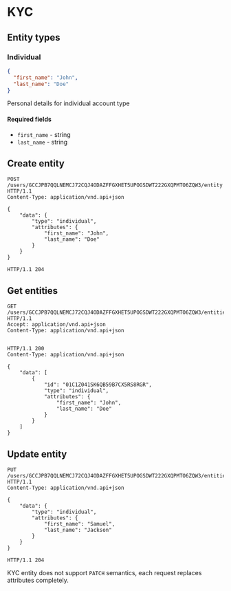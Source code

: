 # KYC

## Entity types

### Individual

```json
{
  "first_name": "John",
  "last_name": "Doe"
}
```

Personal details for individual account type

#### Required fields

* `first_name` - string
* `last_name` - string



## Create entity

```http
POST /users/GCCJPB7QQLNEMCJ72CQJ4ODAZFFGXHET5UPOGSDWT222GXQPMTO6ZQW3/entity HTTP/1.1
Content-Type: application/vnd.api+json

{
	"data": {
		"type": "individual",
		"attributes": {
			"first_name": "John",
			"last_name": "Doe"
		}
	}
}

HTTP/1.1 204
```



## Get entities

```http
GET /users/GCCJPB7QQLNEMCJ72CQJ4ODAZFFGXHET5UPOGSDWT222GXQPMTO6ZQW3/entities HTTP/1.1
Accept: application/vnd.api+json
Content-Type: application/vnd.api+json


HTTP/1.1 200
Content-Type: application/vnd.api+json

{
    "data": [
        {
            "id": "01C1Z041SK6QB59B7CX5RS8RGR",
            "type": "individual",
            "attributes": {
                "first_name": "John",
                "last_name": "Doe"
            }
        }
    ]
}
```



## Update entity

```http
PUT /users/GCCJPB7QQLNEMCJ72CQJ4ODAZFFGXHET5UPOGSDWT222GXQPMTO6ZQW3/entities/01C1Z041SK6QB59B7CX5RS8RGR HTTP/1.1
Content-Type: application/vnd.api+json

{
	"data": {
		"type": "individual",
		"attributes": {
			"first_name": "Samuel",
			"last_name": "Jackson"
		}
	}
}

HTTP/1.1 204

```

KYC entity does not support `PATCH` semantics, each request replaces attributes completely.